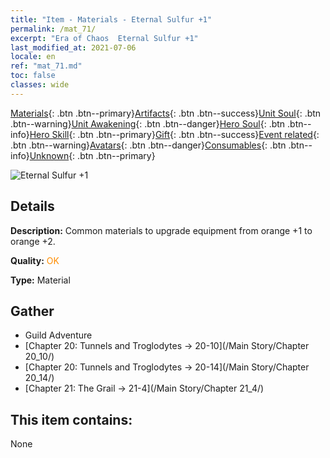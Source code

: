 ```yaml
---
title: "Item - Materials - Eternal Sulfur +1"
permalink: /mat_71/
excerpt: "Era of Chaos  Eternal Sulfur +1"
last_modified_at: 2021-07-06
locale: en
ref: "mat_71.md"
toc: false
classes: wide
---
```

 [Materials](/Items/){: .btn .btn--primary}[Artifacts](/Items/Artifacts/){: .btn .btn--success}[Unit Soul](/Items/UnitSoul/){: .btn .btn--warning}[Unit Awakening](/Items/UnitAwakening/){: .btn .btn--danger}[Hero Soul](/Items/HeroSoul/){: .btn .btn--info}[Hero Skill](/Items/HeroSkill/){: .btn .btn--primary}[Gift](/Items/Gift/){: .btn .btn--success}[Event related](/Items/Events/){: .btn .btn--warning}[Avatars](/Items/Avatars/){: .btn .btn--danger}[Consumables](/Items/Consumables/){: .btn .btn--info}[Unknown](/Items/Unknown/){: .btn .btn--primary}

 ![Eternal Sulfur +1](/images/t/i_cailiao_liuhuang3.png)

## Details
 **Description:** Common materials to upgrade equipment from orange +1 to orange +2.

 **Quality:** <span style="color: #FF8C00">OK</span>

 **Type:** Material

## Gather

*    Guild Adventure 
*    [Chapter 20: Tunnels and Troglodytes -> 20-10](/Main Story/Chapter 20_10/) 
*    [Chapter 20: Tunnels and Troglodytes -> 20-14](/Main Story/Chapter 20_14/) 
*    [Chapter 21: The Grail -> 21-4](/Main Story/Chapter 21_4/) 

## This item contains:

  None

